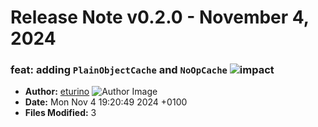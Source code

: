# Release Note v0.2.0 - November 4, 2024

### feat: adding `PlainObjectCache` and `NoOpCache` ![impact](https://img.shields.io/badge/impact-medium-yellow?style=flat-square)

- **Author:** [eturino](https://github.com/eturino)
  ![Author Image](https://avatars.githubusercontent.com/eturino?size=40)
- **Date:** Mon Nov 4 19:20:49 2024 +0100
- **Files Modified:** 3
